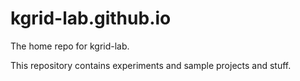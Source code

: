 # kgrid-lab.github.io
The home repo for kgrid-lab.

This repository contains experiments and sample projects and stuff.
